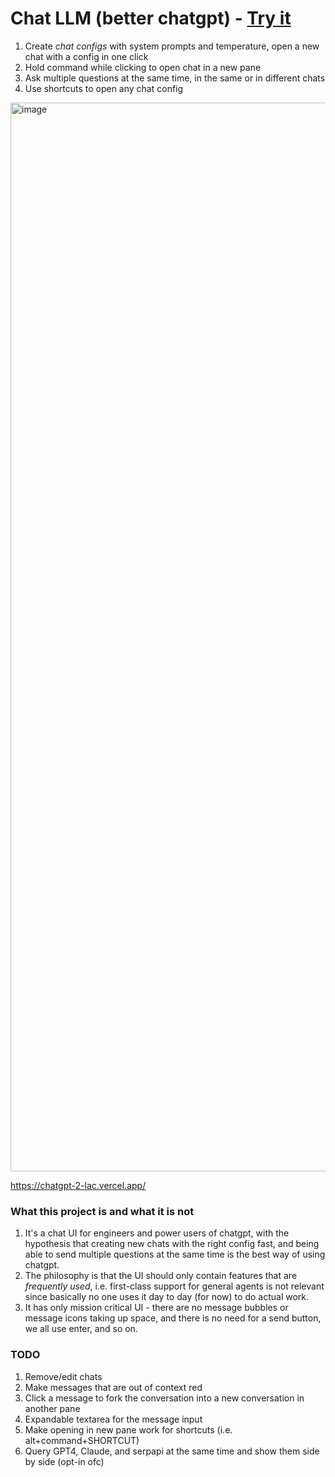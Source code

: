 # Chat LLM (better chatgpt) - [Try it](https://chatgpt-2-lac.vercel.app/)
1. Create _chat configs_ with system prompts and temperature, open a new chat with a config in one click
3. Hold command while clicking to open chat in a new pane
4. Ask multiple questions at the same time, in the same or in different chats
5. Use shortcuts to open any chat config
<img width="1710" alt="image" src="https://github.com/gabrielpetersson/chatgpt-2/assets/46445785/ab433b7f-48a5-4b6f-8470-89dff00ee77e">

https://chatgpt-2-lac.vercel.app/
### What this project is and what it is not
1. It's a chat UI for engineers and power users of chatgpt, with the hypothesis that creating new chats with the right config fast, and being able to send multiple questions at the same time is the best way of using chatgpt.
2. The philosophy is that the UI should only contain features that are _frequently used_, i.e. first-class support for general agents is not relevant since basically no one uses it day to day (for now) to do actual work. 
3. It has only mission critical UI - there are no message bubbles or message icons taking up space, and there is no need for a send button, we all use enter, and so on. 

### TODO
1. Remove/edit chats
2. Make messages that are out of context red
3. Click a message to fork the conversation into a new conversation in another pane
4. Expandable textarea for the message input
5. Make opening in new pane work for shortcuts (i.e. alt+command+SHORTCUT)
6. Query GPT4, Claude, and serpapi at the same time and show them side by side (opt-in ofc)




